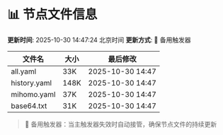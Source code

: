 # 📊 节点文件信息

**更新时间**: 2025-10-30 14:47:24 北京时间
**更新方式**: 🔄 备用触发器

| 文件名 | 大小 | 最后修改 |
|--------|------|----------|
| all.yaml | 33K | 2025-10-30 14:47 |
| history.yaml | 148K | 2025-10-30 14:47 |
| mihomo.yaml | 37K | 2025-10-30 14:47 |
| base64.txt | 31K | 2025-10-30 14:47 |

> 🔄 备用触发器：当主触发器失效时自动接管，确保节点文件的持续更新
